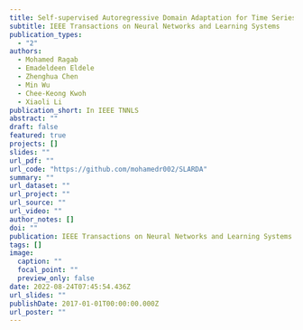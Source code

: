 ```yaml
---
title: Self-supervised Autoregressive Domain Adaptation for Time Series Data
subtitle: IEEE Transactions on Neural Networks and Learning Systems
publication_types:
  - "2"
authors:
  - Mohamed Ragab
  - Emadeldeen Eldele
  - Zhenghua Chen
  - Min Wu
  - Chee-Keong Kwoh
  - Xiaoli Li
publication_short: In IEEE TNNLS
abstract: ""
draft: false
featured: true
projects: []
slides: ""
url_pdf: ""
url_code: "https://github.com/mohamedr002/SLARDA"
summary: ""
url_dataset: ""
url_project: ""
url_source: ""
url_video: ""
author_notes: []
doi: ""
publication: IEEE Transactions on Neural Networks and Learning Systems
tags: []
image:
  caption: ""
  focal_point: ""
  preview_only: false
date: 2022-08-24T07:45:54.436Z
url_slides: ""
publishDate: 2017-01-01T00:00:00.000Z
url_poster: ""
---
```

